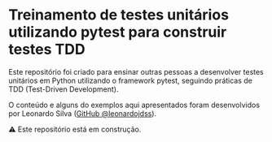 # Treinamento de testes unitários utilizando pytest para construir testes TDD

Este repositório foi criado para ensinar outras pessoas a desenvolver testes unitários em Python utilizando o framework pytest, seguindo práticas de TDD (Test-Driven Development).

O conteúdo e alguns do exemplos aqui apresentados foram desenvolvidos por Leonardo Silva ([GitHub @leonardojdss](https://github.com/leonardojdss)).

⚠️ Este repositório está em construção.